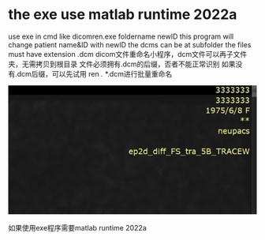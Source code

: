 # the exe use matlab runtime 2022a
use exe in cmd like
dicomren.exe foldername newID
this program will change patient name&ID with newID
the dcms can be at subfolder
the files must have extension .dcm
dicom文件重命名小程序，dcm文件可以再子文件夹，无需拷贝到根目录
文件必须拥有.dcm的后缀，否者不能正常识别
如果没有.dcm后缀，可以先试用 ren *.* *.dcm进行批量重命名

![image](https://github.com/hzr0071/Anonymize-dicoms/blob/main/dcmfolder/%E6%89%B9%E6%B3%A8%202023-04-11%20100037.png)

如果使用exe程序需要matlab runtime 2022a
